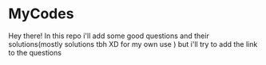 # MyCodes
Hey there!
In this repo i'll add some good questions and their solutions(mostly solutions tbh XD for my own use ) but i'll try to add the link to the questions
